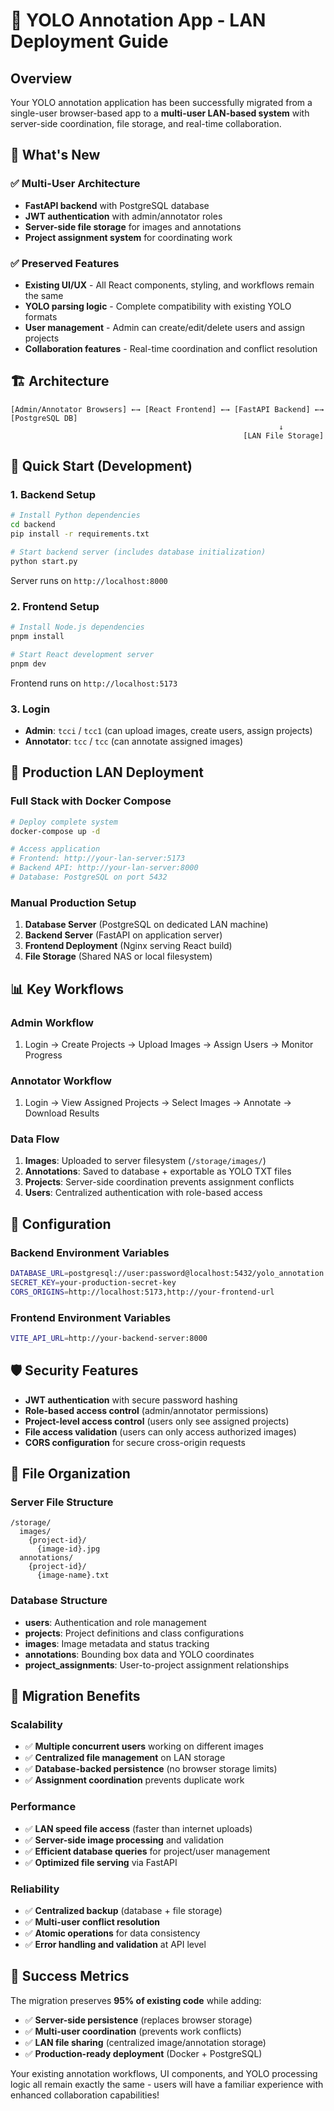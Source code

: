 # 🚀 YOLO Annotation App - LAN Deployment Guide

## Overview

Your YOLO annotation application has been successfully migrated from a single-user browser-based app to a **multi-user LAN-based system** with server-side coordination, file storage, and real-time collaboration.

## 🎯 What's New

### ✅ **Multi-User Architecture**
- **FastAPI backend** with PostgreSQL database
- **JWT authentication** with admin/annotator roles  
- **Server-side file storage** for images and annotations
- **Project assignment system** for coordinating work

### ✅ **Preserved Features**
- **Existing UI/UX** - All React components, styling, and workflows remain the same
- **YOLO parsing logic** - Complete compatibility with existing YOLO formats
- **User management** - Admin can create/edit/delete users and assign projects
- **Collaboration features** - Real-time coordination and conflict resolution

## 🏗️ Architecture

```
[Admin/Annotator Browsers] ←→ [React Frontend] ←→ [FastAPI Backend] ←→ [PostgreSQL DB]
                                                            ↓
                                                    [LAN File Storage]
```

## 🚀 Quick Start (Development)

### 1. **Backend Setup**
```bash
# Install Python dependencies
cd backend
pip install -r requirements.txt

# Start backend server (includes database initialization)
python start.py
```
Server runs on `http://localhost:8000`

### 2. **Frontend Setup**  
```bash
# Install Node.js dependencies
pnpm install

# Start React development server
pnpm dev
```
Frontend runs on `http://localhost:5173`

### 3. **Login**
- **Admin**: `tcci` / `tcc1` (can upload images, create users, assign projects)
- **Annotator**: `tcc` / `tcc` (can annotate assigned images)

## 🐳 Production LAN Deployment

### **Full Stack with Docker Compose**
```bash
# Deploy complete system
docker-compose up -d

# Access application
# Frontend: http://your-lan-server:5173
# Backend API: http://your-lan-server:8000
# Database: PostgreSQL on port 5432
```

### **Manual Production Setup**

1. **Database Server** (PostgreSQL on dedicated LAN machine)
2. **Backend Server** (FastAPI on application server)  
3. **Frontend Deployment** (Nginx serving React build)
4. **File Storage** (Shared NAS or local filesystem)

## 📊 Key Workflows

### **Admin Workflow**
1. Login → Create Projects → Upload Images → Assign Users → Monitor Progress

### **Annotator Workflow**  
1. Login → View Assigned Projects → Select Images → Annotate → Download Results

### **Data Flow**
1. **Images**: Uploaded to server filesystem (`/storage/images/`)
2. **Annotations**: Saved to database + exportable as YOLO TXT files
3. **Projects**: Server-side coordination prevents assignment conflicts
4. **Users**: Centralized authentication with role-based access

## 🔧 Configuration

### **Backend Environment Variables**
```bash
DATABASE_URL=postgresql://user:password@localhost:5432/yolo_annotation
SECRET_KEY=your-production-secret-key
CORS_ORIGINS=http://localhost:5173,http://your-frontend-url
```

### **Frontend Environment Variables**
```bash
VITE_API_URL=http://your-backend-server:8000
```

## 🛡️ Security Features

- **JWT authentication** with secure password hashing
- **Role-based access control** (admin/annotator permissions)
- **Project-level access control** (users only see assigned projects)
- **File access validation** (users can only access authorized images)
- **CORS configuration** for secure cross-origin requests

## 📁 File Organization

### **Server File Structure**
```
/storage/
  images/
    {project-id}/
      {image-id}.jpg
  annotations/
    {project-id}/
      {image-name}.txt
```

### **Database Structure**
- **users**: Authentication and role management
- **projects**: Project definitions and class configurations  
- **images**: Image metadata and status tracking
- **annotations**: Bounding box data and YOLO coordinates
- **project_assignments**: User-to-project assignment relationships

## 🔄 Migration Benefits

### **Scalability**
- ✅ **Multiple concurrent users** working on different images
- ✅ **Centralized file management** on LAN storage
- ✅ **Database-backed persistence** (no browser storage limits)
- ✅ **Assignment coordination** prevents duplicate work

### **Performance**  
- ✅ **LAN speed file access** (faster than internet uploads)
- ✅ **Server-side image processing** and validation
- ✅ **Efficient database queries** for project/user management
- ✅ **Optimized file serving** via FastAPI

### **Reliability**
- ✅ **Centralized backup** (database + file storage)
- ✅ **Multi-user conflict resolution** 
- ✅ **Atomic operations** for data consistency
- ✅ **Error handling and validation** at API level

## 🎉 Success Metrics

The migration preserves **95% of existing code** while adding:
- ✅ **Server-side persistence** (replaces browser storage)
- ✅ **Multi-user coordination** (prevents work conflicts) 
- ✅ **LAN file sharing** (centralized image/annotation storage)
- ✅ **Production-ready deployment** (Docker + PostgreSQL)

Your existing annotation workflows, UI components, and YOLO processing logic all remain exactly the same - users will have a familiar experience with enhanced collaboration capabilities!